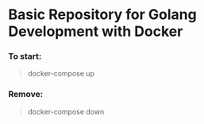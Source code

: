 # Basic Repository for Golang Development with Docker

### To start:

> docker-compose up

### Remove:

> docker-compose down
